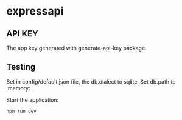# expressapi

## API KEY

The app key generated with generate-api-key package.

## Testing

Set in config/default.json file, the db.dialect to sqlite. Set db.path to :memory:

Start the application:

```cmd
npm run dev
```
